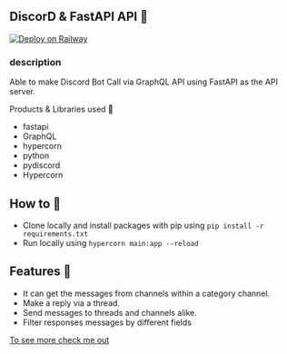 ## DiscorD & FastAPI API 🤝

[![Deploy on Railway](https://railway.app/button.svg)](https://railway.app/template/qI6MGp)

### description
Able to make Discord Bot Call via GraphQL API using FastAPI as the API server.

Products & Libraries used 👷
  - fastapi
  - GraphQL
  - hypercorn
  - python
  - pydiscord
  - Hypercorn


## How to 🤨

- Clone locally and install packages with pip using `pip install -r requirements.txt`
- Run locally using `hypercorn main:app --reload`

## Features 🚀
- It can get the messages from channels within a category channel.
- Make a reply via a thread.
- Send messages to threads and channels alike.
- Filter responses messages by different fields


[To see more check me out](https://www.gabrielhn.com)